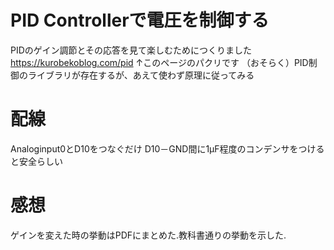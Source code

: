 # PID Controllerで電圧を制御する
PIDのゲイン調節とその応答を見て楽しむためにつくりました
https://kurobekoblog.com/pid
↑このページのパクリです
（おそらく）PID制御のライブラリが存在するが、あえて使わず原理に従ってみる

# 配線
Analoginput0とD10をつなぐだけ
D10－GND間に1μF程度のコンデンサをつけると安全らしい

# 感想
ゲインを変えた時の挙動はPDFにまとめた.教科書通りの挙動を示した.
